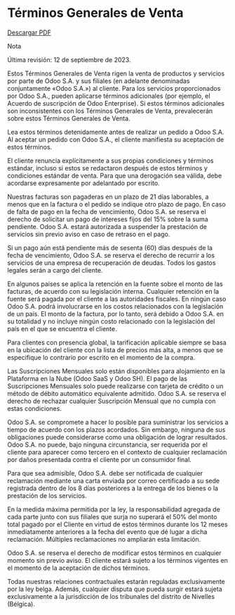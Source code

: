 # Términos Generales de Venta

[Descargar PDF](https://www.odoo.com/documentation/16.0/terms_of_sale_es.pdf)

Nota

Última revisión: 12 de septiembre de 2023.

Estos Términos Generales de Venta rigen la venta de productos y servicios por
parte de Odoo S.A. y sus filiales (en adelante denominadas conjuntamente «Odoo
S.A.») al cliente. Para los servicios proporcionados por Odoo S.A., pueden
aplicarse términos adicionales (por ejemplo, el Acuerdo de suscripción de Odoo
Enterprise). Si estos términos adicionales son inconsistentes con los Términos
Generales de Venta, prevalecerán sobre estos Términos Generales de Venta.

Lea estos términos detenidamente antes de realizar un pedido a Odoo S.A. Al
aceptar un pedido con Odoo S.A., el cliente manifiesta su aceptación de estos
términos.

El cliente renuncia explícitamente a sus propias condiciones y términos
estándar, incluso si estos se redactaron después de estos términos y
condiciones estándar de venta. Para que una derogación sea válida, debe
acordarse expresamente por adelantado por escrito.

Nuestras facturas son pagaderas en un plazo de 21 días laborables, a menos que
en la factura o el pedido se indique otro plazo de pago. En caso de falta de
pago en la fecha de vencimiento, Odoo S.A. se reserva el derecho de solicitar
un pago de intereses fijos del 15% sobre la suma pendiente. Odoo S.A. estará
autorizada a suspender la prestación de servicios sin previo aviso en caso de
retraso en el pago.

Si un pago aún está pendiente más de sesenta (60) días después de la fecha de
vencimiento, Odoo S.A. se reserva el derecho de recurrir a los servicios de
una empresa de recuperación de deudas. Todos los gastos legales serán a cargo
del cliente.

En algunos países se aplica la retención en la fuente sobre el monto de las
facturas, de acuerdo con su legislación interna. Cualquier retención en la
fuente será pagada por el cliente a las autoridades fiscales. En ningún caso
Odoo S.A. podrá involucrarse en los costos relacionados con la legislación de
un país. El monto de la factura, por lo tanto, será debido a Odoo S.A. en su
totalidad y no incluye ningún costo relacionado con la legislación del país en
el que se encuentra el cliente.

Para clientes con presencia global, la tarificación aplicable siempre se basa
en la ubicación del cliente con la lista de precios más alta, a menos que se
especifique lo contrario por escrito en el momento de la compra.

Las Suscripciones Mensuales solo están disponibles para alojamiento en la
Plataforma en la Nube (Odoo SaaS y Odoo SH). El pago de las Suscripciones
Mensuales solo puede realizarse con tarjeta de crédito o un método de débito
automático equivalente admitido. Odoo S.A. se reserva el derecho de rechazar
cualquier Suscripción Mensual que no cumpla con estas condiciones.

Odoo S.A. se compromete a hacer lo posible para suministrar los servicios a
tiempo de acuerdo con los plazos acordados. Sin embargo, ninguna de sus
obligaciones puede considerarse como una obligación de lograr resultados. Odoo
S.A. no puede, bajo ninguna circunstancia, ser requerida por el cliente para
aparecer como tercero en el contexto de cualquier reclamación por daños
presentada contra el cliente por un consumidor final.

Para que sea admisible, Odoo S.A. debe ser notificada de cualquier reclamación
mediante una carta enviada por correo certificado a su sede registrada dentro
de los 8 días posteriores a la entrega de los bienes o la prestación de los
servicios.

En la medida máxima permitida por la ley, la responsabilidad agregada de cada
parte junto con sus filiales que surja no superará el 50% del monto total
pagado por el Cliente en virtud de estos términos durante los 12 meses
inmediatamente anteriores a la fecha del evento que dé lugar a dicha
reclamación. Múltiples reclamaciones no ampliarán esta limitación.

Odoo S.A. se reserva el derecho de modificar estos términos en cualquier
momento sin previo aviso. El cliente estará sujeto a los términos vigentes en
el momento de la aceptación de dichos términos.

Todas nuestras relaciones contractuales estarán reguladas exclusivamente por
la ley belga. Además, cualquier disputa que pueda surgir estará sujeta
exclusivamente a la jurisdicción de los tribunales del distrito de Nivelles
(Bélgica).

